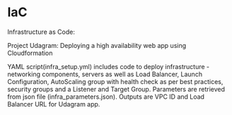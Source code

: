 # IaC
Infrastructure as Code:

Project Udagram: Deploying a high availability web app using Cloudformation

YAML script(infra_setup.yml) includes code to deploy infrastructure - networking components, servers as well as Load Balancer, Launch Configuration, AutoScaling group with health check as per best practices, security groups and a Listener and Target Group.
Parameters are retrieved from json file (infra_parameters.json). 
Outputs are VPC ID and Load Balancer URL for Udagram app.

